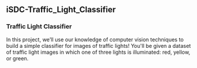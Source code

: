 ## iSDC-Traffic_Light_Classifier

### Traffic Light Classifier
In this project, we’ll use our knowledge of computer vision techniques to build a simple classifier for images of traffic lights! You'll be given a dataset of traffic light images in which one of three lights is illuminated: red, yellow, or green.

